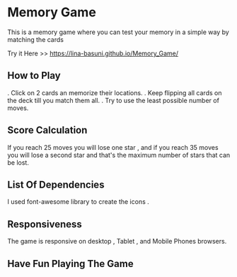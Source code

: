 # Memory Game

This is a memory game where you can test your memory in a simple way by matching the cards

Try it Here >> https://lina-basuni.github.io/Memory_Game/

## How to Play

. Click on 2 cards an memorize their locations.
. Keep flipping all cards on the deck till you match them all.
. Try to use the least possible number of moves.

## Score Calculation

If you reach 25 moves you will lose one star , and if you reach 35 moves
you will lose a second star and that's the maximum number of stars that
can be lost.

## List Of Dependencies

I used font-awesome library to create the icons .

## Responsiveness

The game is responsive on desktop , Tablet , and Mobile Phones browsers.

## Have Fun Playing The Game
